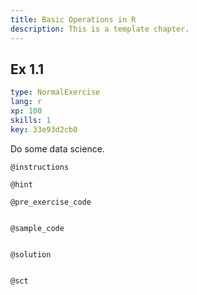 ```yaml
---
title: Basic Operations in R
description: This is a template chapter.
---
```


## Ex 1.1

```yaml
type: NormalExercise
lang: r
xp: 100
skills: 1
key: 33e93d2cb0
```

Do some data science.

`@instructions`


`@hint`


`@pre_exercise_code`

```{r}

```

`@sample_code`

```{r}

```

`@solution`

```{r}

```

`@sct`

```{r}

```
